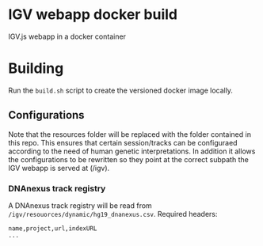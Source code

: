 # IGV webapp docker build

IGV.js webapp in a docker container

# Building
Run the `build.sh` script to create the versioned docker image locally.

## Configurations
Note that the resources folder will be replaced with the folder contained in this repo. This ensures that certain session/tracks can be configuraed according to the need of human genetic interpretations. In addition it allows the configurations to be rewritten so they point at the correct subpath the IGV webapp is served at (/igv).

### DNAnexus track registry
A DNAnexus track registry will be read from `/igv/resouorces/dynamic/hg19_dnanexus.csv`. Required headers:
```
name,project,url,indexURL
...
```
